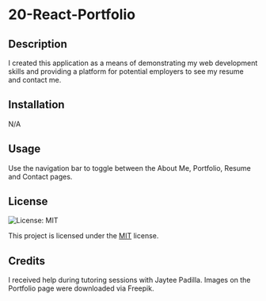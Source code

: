# 20-React-Portfolio
  
  ## Description
  I created this application as a means of demonstrating my web development skills and providing a platform for potential employers to see my resume and contact me.
  
  ## Installation
  N/A

  ## Usage
  Use the navigation bar to toggle between the About Me, Portfolio, Resume and Contact pages.

  
  ## License
  ![License: MIT](https://img.shields.io/badge/License-MIT-yellow.svg)

  This project is licensed under the [MIT](https://opensource.org/licenses/MIT) license.


  ## Credits
  I received help during tutoring sessions with Jaytee Padilla. Images on the Portfolio page were downloaded via Freepik.